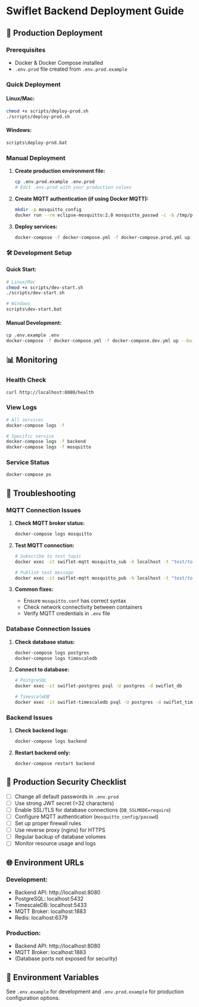 # Swiflet Backend Deployment Guide

## 🚀 Production Deployment

### Prerequisites

- Docker & Docker Compose installed
- `.env.prod` file created from `.env.prod.example`

### Quick Deployment

#### Linux/Mac:

```bash
chmod +x scripts/deploy-prod.sh
./scripts/deploy-prod.sh
```

#### Windows:

```cmd
scripts\deploy-prod.bat
```

### Manual Deployment

1. **Create production environment file:**

   ```bash
   cp .env.prod.example .env.prod
   # Edit .env.prod with your production values
   ```

2. **Create MQTT authentication (if using Docker MQTT):**

   ```bash
   mkdir -p mosquitto_config
   docker run --rm eclipse-mosquitto:2.0 mosquitto_passwd -c -b /tmp/passwd your_mqtt_user your_mqtt_password > mosquitto_config/passwd
   ```

3. **Deploy services:**
   ```bash
   docker-compose -f docker-compose.yml -f docker-compose.prod.yml up -d --build
   ```

### 🛠️ Development Setup

#### Quick Start:

```bash
# Linux/Mac
chmod +x scripts/dev-start.sh
./scripts/dev-start.sh

# Windows
scripts\dev-start.bat
```

#### Manual Development:

```bash
cp .env.example .env
docker-compose -f docker-compose.yml -f docker-compose.dev.yml up --build
```

## 📊 Monitoring

### Health Check

```bash
curl http://localhost:8080/health
```

### View Logs

```bash
# All services
docker-compose logs -f

# Specific service
docker-compose logs -f backend
docker-compose logs -f mosquitto
```

### Service Status

```bash
docker-compose ps
```

## 🔧 Troubleshooting

### MQTT Connection Issues

1. **Check MQTT broker status:**

   ```bash
   docker-compose logs mosquitto
   ```

2. **Test MQTT connection:**

   ```bash
   # Subscribe to test topic
   docker exec -it swiflet-mqtt mosquitto_sub -h localhost -t "test/topic"

   # Publish test message
   docker exec -it swiflet-mqtt mosquitto_pub -h localhost -t "test/topic" -m "Hello MQTT"
   ```

3. **Common fixes:**
   - Ensure `mosquitto.conf` has correct syntax
   - Check network connectivity between containers
   - Verify MQTT credentials in `.env` file

### Database Connection Issues

1. **Check database status:**

   ```bash
   docker-compose logs postgres
   docker-compose logs timescaledb
   ```

2. **Connect to database:**

   ```bash
   # PostgreSQL
   docker exec -it swiflet-postgres psql -U postgres -d swiflet_db

   # TimescaleDB
   docker exec -it swiflet-timescaledb psql -U postgres -d swiflet_timeseries
   ```

### Backend Issues

1. **Check backend logs:**

   ```bash
   docker-compose logs backend
   ```

2. **Restart backend only:**
   ```bash
   docker-compose restart backend
   ```

## 🔐 Production Security Checklist

- [ ] Change all default passwords in `.env.prod`
- [ ] Use strong JWT secret (>32 characters)
- [ ] Enable SSL/TLS for database connections (`DB_SSLMODE=require`)
- [ ] Configure MQTT authentication (`mosquitto_config/passwd`)
- [ ] Set up proper firewall rules
- [ ] Use reverse proxy (nginx) for HTTPS
- [ ] Regular backup of database volumes
- [ ] Monitor resource usage and logs

## 🌐 Environment URLs

### Development:

- Backend API: http://localhost:8080
- PostgreSQL: localhost:5432
- TimescaleDB: localhost:5433
- MQTT Broker: localhost:1883
- Redis: localhost:6379

### Production:

- Backend API: http://localhost:8080
- MQTT Broker: localhost:1883
- (Database ports not exposed for security)

## 📝 Environment Variables

See `.env.example` for development and `.env.prod.example` for production configuration options.

